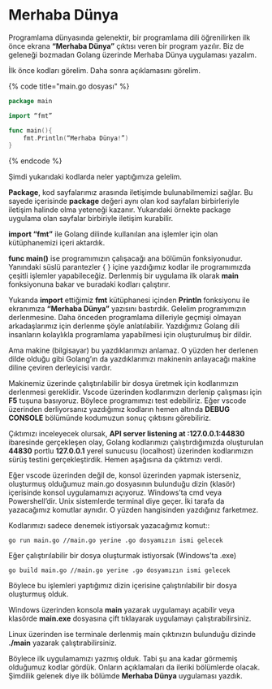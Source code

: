 # Merhaba Dünya

Programlama dünyasında gelenektir, bir programlama dili öğrenilirken ilk önce ekrana **“Merhaba Dünya”** çıktısı veren bir program yazılır. Biz de geleneği bozmadan Golang üzerinde Merhaba Dünya uygulaması yazalım.

İlk önce kodları görelim. Daha sonra açıklamasını görelim.

{% code title="main.go dosyası" %}
```go
package main

import “fmt”

func main(){
    fmt.Println(“Merhaba Dünya!”)
}
```
{% endcode %}

Şimdi yukarıdaki kodlarda neler yaptığımıza gelelim.

**Package**, kod sayfalarımız arasında iletişimde bulunabilmemizi sağlar. Bu sayede içerisinde **package** değeri aynı olan kod sayfaları birbirleriyle iletişim halinde olma yeteneği kazanır. Yukarıdaki örnekte package uygulama olan sayfalar birbiriyle iletişim kurabilir.

**import “fmt”** ile Golang dilinde kullanılan ana işlemler için olan kütüphanemizi içeri aktardık.

**func main()** ise programımızın çalışacağı ana bölümün fonksiyonudur. Yanındaki süslü parantezler { } içine yazdığımız kodlar ile programımızda çeşitli işlemler yapabileceğiz. Derlenmiş bir uygulama ilk olarak **main** fonksiyonuna bakar ve buradaki kodları çalıştırır.

Yukarıda **import** ettiğimiz **fmt** kütüphanesi içinden **Println** fonksiyonu ile ekranımıza **“Merhaba Dünya”** yazısını bastırdık. Gelelim programımızın derlenmesine. Daha önceden programlama dilleriyle geçmişi olmayan arkadaşlarımız için derlenme şöyle anlatılabilir. Yazdığımız Golang dili insanların kolaylıkla programlama yapabilmesi için oluşturulmuş bir dildir.

Ama makine (bilgisayar) bu yazdıklarımızı anlamaz. O yüzden her derlenen dilde olduğu gibi Golang’ın da yazdıklarımızı makinenin anlayacağı makine diline çeviren derleyicisi vardır.

Makinemiz üzerinde çalıştırılabilir bir dosya üretmek için kodlarımızın derlenmesi gereklidir. Vscode üzerinden kodlarımızın derlenip çalışması için **F5** tuşuna basıyoruz. Böylece programımızı test edebiliriz. Eğer vscode üzerinden derliyorsanız yazdığımız kodların hemen altında **DEBUG CONSOLE** bölümünde kodumuzun sonuç çıktısını görebiliriz.

Çıktımızı inceleyecek olursak, **API server listening at :127.0.0.1:44830** ibaresinde gerçekleşen olay, Golang kodlarımızı çalıştırdığımızda oluşturulan **44830** portlu **127.0.0.1** yerel sunucusu (localhost) üzerinden kodlarımızın sürüş testini gerçekleştirdik. Hemen aşağısına da çıktımızı verdi.

Eğer vscode üzerinden değil de, konsol üzerinden yapmak isterseniz, oluşturmuş olduğumuz main.go dosyasının bulunduğu dizin (klasör) içerisinde konsol uygulamamızı açıyoruz. Windows’ta cmd veya Powershell’dir. Unix sistemlerde terminal diye geçer. İki tarafa da yazacağımız komutlar aynıdır. O yüzden hangisinden yazdığınız farketmez.

Kodlarımızı sadece denemek istiyorsak yazacağımız komut::

`go run main.go //main.go yerine .go dosyamızın ismi gelecek`

Eğer çalıştırılabilir bir dosya oluşturmak istiyorsak (Windows’ta .exe)

`go build main.go //main.go yerine .go dosyamızın ismi gelecek`

Böylece bu işlemleri yaptığımız dizin içerisine çalıştırılabilir bir dosya oluşturmuş olduk.

Windows üzerinden konsola **main** yazarak uygulamayı açabilir veya klasörde **main.exe** dosyasına çift tıklayarak uygulamayı çalıştırabilirsiniz.

Linux üzerinden ise terminale derlenmiş main çıktınızın bulunduğu dizinde **./main** yazarak çalıştırabilirsiniz.

Böylece ilk uygulamamızı yazmış olduk. Tabi şu ana kadar görmemiş olduğumuz kodlar gördük. Onların açıklamaları da ileriki bölümlerde olacak. Şimdilik gelenek diye ilk bölümde **Merhaba Dünya** uygulaması yazdık.
